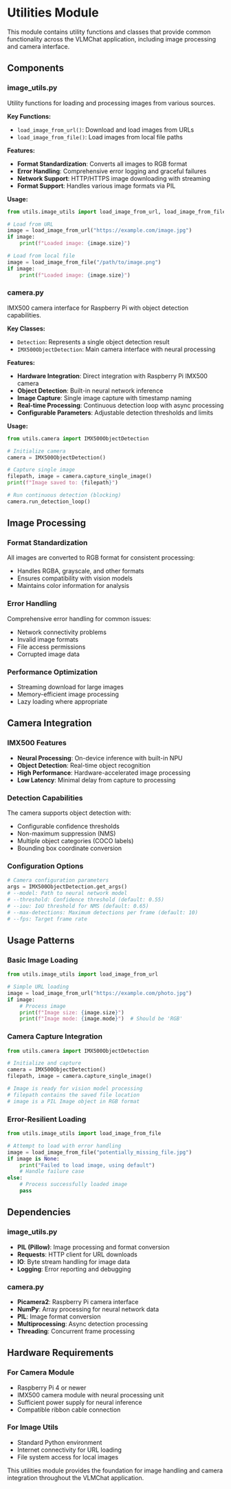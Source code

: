 # Utilities Module

This module contains utility functions and classes that provide common functionality across the VLMChat application, including image processing and camera interface.

## Components

### image_utils.py
Utility functions for loading and processing images from various sources.

**Key Functions:**
- `load_image_from_url()`: Download and load images from URLs
- `load_image_from_file()`: Load images from local file paths

**Features:**
- **Format Standardization**: Converts all images to RGB format
- **Error Handling**: Comprehensive error logging and graceful failures
- **Network Support**: HTTP/HTTPS image downloading with streaming
- **Format Support**: Handles various image formats via PIL

**Usage:**
```python
from utils.image_utils import load_image_from_url, load_image_from_file

# Load from URL
image = load_image_from_url("https://example.com/image.jpg")
if image:
    print(f"Loaded image: {image.size}")

# Load from local file
image = load_image_from_file("/path/to/image.png")
if image:
    print(f"Loaded image: {image.size}")
```

### camera.py
IMX500 camera interface for Raspberry Pi with object detection capabilities.

**Key Classes:**
- `Detection`: Represents a single object detection result
- `IMX500ObjectDetection`: Main camera interface with neural processing

**Features:**
- **Hardware Integration**: Direct integration with Raspberry Pi IMX500 camera
- **Object Detection**: Built-in neural network inference
- **Image Capture**: Single image capture with timestamp naming
- **Real-time Processing**: Continuous detection loop with async processing
- **Configurable Parameters**: Adjustable detection thresholds and limits

**Usage:**
```python
from utils.camera import IMX500ObjectDetection

# Initialize camera
camera = IMX500ObjectDetection()

# Capture single image
filepath, image = camera.capture_single_image()
print(f"Image saved to: {filepath}")

# Run continuous detection (blocking)
camera.run_detection_loop()
```

## Image Processing

### Format Standardization
All images are converted to RGB format for consistent processing:
- Handles RGBA, grayscale, and other formats
- Ensures compatibility with vision models
- Maintains color information for analysis

### Error Handling
Comprehensive error handling for common issues:
- Network connectivity problems
- Invalid image formats
- File access permissions
- Corrupted image data

### Performance Optimization
- Streaming download for large images
- Memory-efficient image processing
- Lazy loading where appropriate

## Camera Integration

### IMX500 Features
- **Neural Processing**: On-device inference with built-in NPU
- **Object Detection**: Real-time object recognition
- **High Performance**: Hardware-accelerated image processing
- **Low Latency**: Minimal delay from capture to processing

### Detection Capabilities
The camera supports object detection with:
- Configurable confidence thresholds
- Non-maximum suppression (NMS)
- Multiple object categories (COCO labels)
- Bounding box coordinate conversion

### Configuration Options
```python
# Camera configuration parameters
args = IMX500ObjectDetection.get_args()
# --model: Path to neural network model
# --threshold: Confidence threshold (default: 0.55)
# --iou: IoU threshold for NMS (default: 0.65)
# --max-detections: Maximum detections per frame (default: 10)
# --fps: Target frame rate
```

## Usage Patterns

### Basic Image Loading
```python
from utils.image_utils import load_image_from_url

# Simple URL loading
image = load_image_from_url("https://example.com/photo.jpg")
if image:
    # Process image
    print(f"Image size: {image.size}")
    print(f"Image mode: {image.mode}")  # Should be 'RGB'
```

### Camera Capture Integration
```python
from utils.camera import IMX500ObjectDetection

# Initialize and capture
camera = IMX500ObjectDetection()
filepath, image = camera.capture_single_image()

# Image is ready for vision model processing
# filepath contains the saved file location
# image is a PIL Image object in RGB format
```

### Error-Resilient Loading
```python
from utils.image_utils import load_image_from_file

# Attempt to load with error handling
image = load_image_from_file("potentially_missing_file.jpg")
if image is None:
    print("Failed to load image, using default")
    # Handle failure case
else:
    # Process successfully loaded image
    pass
```

## Dependencies

### image_utils.py
- **PIL (Pillow)**: Image processing and format conversion
- **Requests**: HTTP client for URL downloads
- **IO**: Byte stream handling for image data
- **Logging**: Error reporting and debugging

### camera.py
- **Picamera2**: Raspberry Pi camera interface
- **NumPy**: Array processing for neural network data
- **PIL**: Image format conversion
- **Multiprocessing**: Async detection processing
- **Threading**: Concurrent frame processing

## Hardware Requirements

### For Camera Module
- Raspberry Pi 4 or newer
- IMX500 camera module with neural processing unit
- Sufficient power supply for neural inference
- Compatible ribbon cable connection

### For Image Utils
- Standard Python environment
- Internet connectivity for URL loading
- File system access for local images

This utilities module provides the foundation for image handling and camera integration throughout the VLMChat application.
